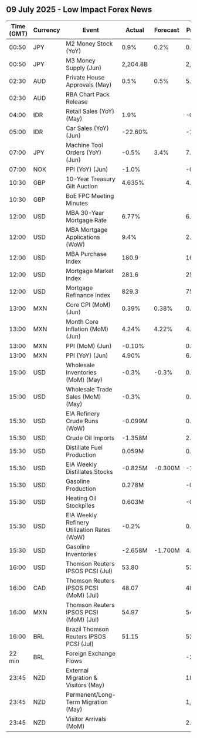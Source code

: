 ## 09 July 2025 - Low Impact Forex News

| Time (GMT) | Currency | Event | Actual | Forecast | Previous |
|------|----------|-------|--------|----------|----------|
| 00:50 | JPY | M2 Money Stock (YoY) | 0.9% | 0.2% | 0.6% |
| 00:50 | JPY | M3 Money Supply (Jun) | 2,204.8B |  | 2,200.8B |
| 02:30 | AUD | Private House Approvals (May) | 0.5% | 0.5% | 5.9% |
| 02:30 | AUD | RBA Chart Pack Release |  |  |  |
| 04:00 | IDR | Retail Sales (YoY) (May) | 1.9% |  | -0.3% |
| 05:00 | IDR | Car Sales (YoY) (Jun) | -22.60% |  | -16.10% |
| 07:00 | JPY | Machine Tool Orders (YoY) (Jun) | -0.5% | 3.4% | 7.7% |
| 07:00 | NOK | PPI (YoY) (Jun) | -1.0% |  | -0.1% |
| 10:30 | GBP | 10-Year Treasury Gilt Auction | 4.635% |  | 4.588% |
| 10:30 | GBP | BoE FPC Meeting Minutes |  |  |  |
| 12:00 | USD | MBA 30-Year Mortgage Rate | 6.77% |  | 6.79% |
| 12:00 | USD | MBA Mortgage Applications (WoW) | 9.4% |  | 2.7% |
| 12:00 | USD | MBA Purchase Index | 180.9 |  | 165.3 |
| 12:00 | USD | Mortgage Market Index | 281.6 |  | 257.5 |
| 12:00 | USD | Mortgage Refinance Index | 829.3 |  | 759.7 |
| 13:00 | MXN | Core CPI (MoM) (Jun) | 0.39% | 0.38% | 0.30% |
| 13:00 | MXN | Month Core Inflation (MoM) (Jun) | 4.24% | 4.22% | 4.06% |
| 13:00 | MXN | PPI (MoM) (Jun) | -0.10% |  | 0.00% |
| 13:00 | MXN | PPI (YoY) (Jun) | 4.90% |  | 6.40% |
| 15:00 | USD | Wholesale Inventories (MoM) (May) | -0.3% | -0.3% | 0.2% |
| 15:00 | USD | Wholesale Trade Sales (MoM) (May) | -0.3% |  | 0.0% |
| 15:30 | USD | EIA Refinery Crude Runs (WoW) | -0.099M |  | 0.118M |
| 15:30 | USD | Crude Oil Imports | -1.358M |  | 2.940M |
| 15:30 | USD | Distillate Fuel Production | 0.059M |  | 0.245M |
| 15:30 | USD | EIA Weekly Distillates Stocks | -0.825M | -0.300M | -1.710M |
| 15:30 | USD | Gasoline Production | 0.278M |  | -0.491M |
| 15:30 | USD | Heating Oil Stockpiles | 0.603M |  | -0.202M |
| 15:30 | USD | EIA Weekly Refinery Utilization Rates (WoW) | -0.2% |  | 0.2% |
| 15:30 | USD | Gasoline Inventories | -2.658M | -1.700M | 4.188M |
| 16:00 | USD | Thomson Reuters IPSOS PCSI (Jul) | 53.80 |  | 53.36 |
| 16:00 | CAD | Thomson Reuters IPSOS PCSI (MoM) (Jul) | 48.07 |  | 48.82 |
| 16:00 | MXN | Thomson Reuters IPSOS PCSI (MoM) (Jul) | 54.97 |  | 54.23 |
| 16:00 | BRL | Brazil Thomson Reuters IPSOS PCSI (Jul) | 51.15 |  | 52.08 |
| 22 min | BRL | Foreign Exchange Flows |  |  | -2.268B |
| 23:45 | NZD | External Migration & Visitors (May) |  |  | 18.80% |
| 23:45 | NZD | Permanent/Long-Term Migration (May) |  |  | 1,810 |
| 23:45 | NZD | Visitor Arrivals (MoM) |  |  | 2.3% |
